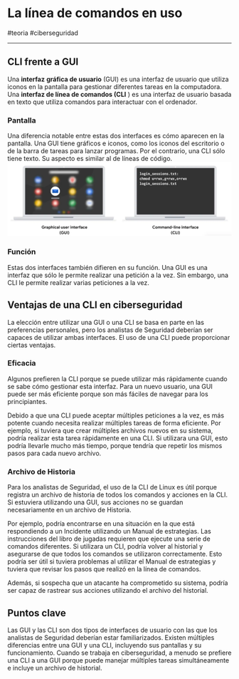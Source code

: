 # La línea de comandos en uso
#teoria #ciberseguridad 

---
## CLI frente a GUI

Una **interfaz** **gráfica de usuario** (GUI) es una interfaz de usuario que utiliza iconos en la pantalla para gestionar diferentes tareas en la computadora. Una **interfaz de línea de comandos (CLI** ) es una interfaz de usuario basada en texto que utiliza comandos para interactuar con el ordenador.
### Pantalla

Una diferencia notable entre estas dos interfaces es cómo aparecen en la pantalla. Una GUI tiene gráficos e iconos, como los iconos del escritorio o de la barra de tareas para lanzar programas. Por el contrario, una CLI sólo tiene texto. Su aspecto es similar al de líneas de código.
![CLI frente a GUI](img/gui-cli.webp)
### **Función**

Estas dos interfaces también difieren en su función. Una GUI es una interfaz que sólo le permite realizar una petición a la vez. Sin embargo, una CLI le permite realizar varias peticiones a la vez.
## Ventajas de una CLI en ciberseguridad

La elección entre utilizar una GUI o una CLI se basa en parte en las preferencias personales, pero los analistas de Seguridad deberían ser capaces de utilizar ambas interfaces. El uso de una CLI puede proporcionar ciertas ventajas.
### Eficacia

Algunos prefieren la CLI porque se puede utilizar más rápidamente cuando se sabe cómo gestionar esta interfaz. Para un nuevo usuario, una GUI puede ser más eficiente porque son más fáciles de navegar para los principiantes.

Debido a que una CLI puede aceptar múltiples peticiones a la vez, es más potente cuando necesita realizar múltiples tareas de forma eficiente. Por ejemplo, si tuviera que crear múltiples archivos nuevos en su sistema, podría realizar esta tarea rápidamente en una CLI. Si utilizara una GUI, esto podría llevarle mucho más tiempo, porque tendría que repetir los mismos pasos para cada nuevo archivo.
### Archivo de Historia

Para los analistas de Seguridad, el uso de la CLI de Linux es útil porque registra un archivo de historia de todos los comandos y acciones en la CLI. Si estuviera utilizando una GUI, sus acciones no se guardan necesariamente en un archivo de Historia.

Por ejemplo, podría encontrarse en una situación en la que está respondiendo a un Incidente utilizando un Manual de estrategias. Las instrucciones del libro de jugadas requieren que ejecute una serie de comandos diferentes. Si utilizara un CLI, podría volver al historial y asegurarse de que todos los comandos se utilizaron correctamente. Esto podría ser útil si tuviera problemas al utilizar el Manual de estrategias y tuviera que revisar los pasos que realizó en la línea de comandos.

Además, si sospecha que un atacante ha comprometido su sistema, podría ser capaz de rastrear sus acciones utilizando el archivo del historial.
## Puntos clave

Las GUI y las CLI son dos tipos de interfaces de usuario con las que los analistas de Seguridad deberían estar familiarizados. Existen múltiples diferencias entre una GUI y una CLI, incluyendo sus pantallas y su funcionamiento. Cuando se trabaja en ciberseguridad, a menudo se prefiere una CLI a una GUI porque puede manejar múltiples tareas simultáneamente e incluye un archivo de historial.